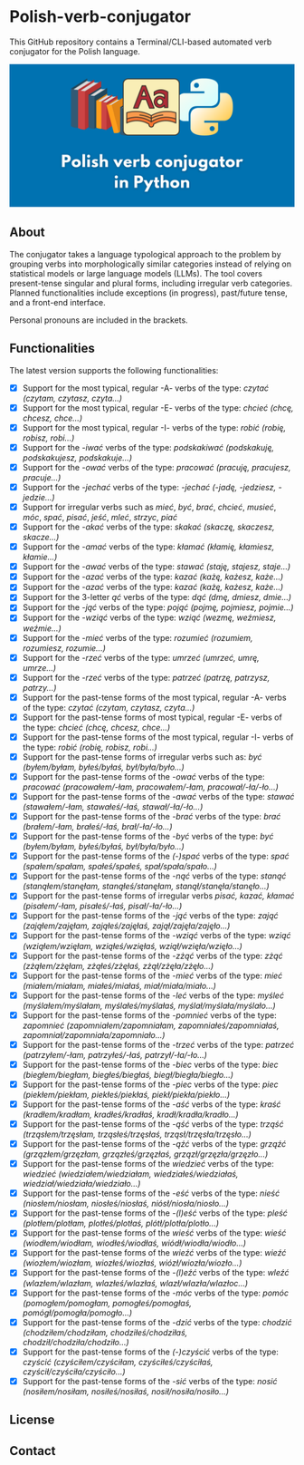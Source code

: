 # Polish-verb-conjugator

This GitHub repository contains a Terminal/CLI-based automated verb conjugator for the Polish language.

![Polish verb conjugator in Python by @chriseborowski repository image](<https://github.com/chriseborowski/Polish-verb-conjugator/blob/main/Polish%20verb%20conjugator%20in%20Python%20(chriseborowski).png>)

## About

The conjugator takes a language typological approach to the problem by grouping verbs into morphologically similar categories instead of relying on statistical models or large language models (LLMs). The tool covers present-tense singular and plural forms, including irregular verb categories. Planned functionalities include exceptions (in progress), past/future tense, and a front-end interface.

Personal pronouns are included in the brackets.

## Functionalities

The latest version supports the following functionalities:

- [x] Support for the most typical, regular -A- verbs of the type: _czytać (czytam, czytasz, czyta...)_
- [x] Support for the most typical, regular -E- verbs of the type: _chcieć (chcę, chcesz, chce...)_
- [x] Support for the most typical, regular -I- verbs of the type: _robić (robię, robisz, robi...)_
- [x] Support for the _-iwać_ verbs of the type: _podskakiwać (podskakuję, podskakujesz, podskakuje...)_
- [x] Support for the _-ować_ verbs of the type: _pracować (pracuję, pracujesz, pracuje...)_
- [x] Support for the _-jechać_ verbs of the type: _-jechać (-jadę, -jedziesz, -jedzie...)_
- [x] Support for irregular verbs such as _mieć_, _być_, _brać_, _chcieć_, _musieć_, _móc_, _spać_, _pisać_, _jeść_, _mleć_, _strzyc_, _piać_
- [x] Support for the _-akać_ verbs of the type: _skakać (skaczę, skaczesz, skacze...)_
- [x] Support for the _-amać_ verbs of the type: _kłamać (kłamię, kłamiesz, kłamie...)_
- [x] Support for the _-awać_ verbs of the type: _stawać (staję, stajesz, staje...)_
- [x] Support for the _-azać_ verbs of the type: _kazać (każę, każesz, każe...)_
- [x] Support for the _-azać_ verbs of the type: _kazać (każę, każesz, każe...)_
- [x] Support for the 3-letter _ąć_ verbs of the type: _dąć (dmę, dmiesz, dmie…)_
- [x] Support for the _-jąć_ verbs of the type: _pojąć (pojmę, pojmiesz, pojmie...)_
- [x] Support for the _-wziąć_ verbs of the type: _wziąć (wezmę, weźmiesz, weźmie...)_
- [x] Support for the _-mieć_ verbs of the type: _rozumieć (rozumiem, rozumiesz, rozumie...)_
- [x] Support for the _-rzeć_ verbs of the type: _umrzeć (umrzeć, umrę, umrze...)_
- [x] Support for the _-rzeć_ verbs of the type: _patrzeć (patrzę, patrzysz, patrzy...)_
- [x] Support for the past-tense forms of the most typical, regular -A- verbs of the type: _czytać (czytam, czytasz, czyta...)_
- [x] Support for the past-tense forms of most typical, regular -E- verbs of the type: _chcieć (chcę, chcesz, chce...)_
- [x] Support for the past-tense forms of the most typical, regular -I- verbs of the type: _robić (robię, robisz, robi...)_
- [x] Support for the past-tense forms of irregular verbs such as: _być (byłem/byłam, byłeś/byłaś, był/była/było...)_
- [x] Support for the past-tense forms of the _-ować_ verbs of the type: _pracować (pracowałem/-łam, pracowałem/-łam, pracował/-ła/-ło...)_
- [x] Support for the past-tense forms of the _-awać_ verbs of the type: _stawać (stawałem/-łam, stawałeś/-łaś, stawał/-ła/-ło...)_
- [x] Support for the past-tense forms of the _-brać_ verbs of the type: _brać (brałem/-łam, brałeś/-łaś, brał/-ła/-ło...)_
- [x] Support for the past-tense forms of the _-być_ verbs of the type: _być (byłem/byłam, byłeś/byłaś, był/była/było...)_
- [x] Support for the past-tense forms of the _(-)spać_ verbs of the type: _spać (spałem/spałam, spałeś/spałeś, spał/spała/spało...)_
- [x] Support for the past-tense forms of the _-nąć_ verbs of the type: _stanąć (stanąłem/stanęłam, stanąłeś/stanęłam, stanął/stanęła/stanęło...)_
- [x] Support for the past-tense forms of irregular verbs _pisać, kazać, kłamać (pisałem/-łam, pisałeś/-łaś, pisał/-ła/-ło...)_
- [x] Support for the past-tense forms of the _-jąć_ verbs of the type: _zająć (zająłem/zajęłam, zająłeś/zajęłaś, zajął/zajęła/zajęło...)_
- [x] Support for the past-tense forms of the _-wziąć_ verbs of the type: _wziąć (wziąłem/wzięłam, wziąłeś/wzięłaś, wziął/wzięła/wzięło...)_
- [x] Support for the past-tense forms of the _-zżąć_ verbs of the type: _zżąć (zżąłem/zżęłam, zżąłeś/zżęłaś, zżął/zżęła/zżęło...)_
- [x] Support for the past-tense forms of the _-mieć_ verbs of the type: _mieć (miałem/miałam, miałeś/miałaś, miał/miała/miało...)_
- [x] Support for the past-tense forms of the _-leć_ verbs of the type: _myśleć (myślałem/myślałam, myślałeś/myślałaś, myślał/myślała/myślało...)_
- [x] Support for the past-tense forms of the _-pomnieć_ verbs of the type: _zapomnieć (zapomniałem/zapomniałam, zapomniałeś/zapomniałaś, zapomniał/zapomniała/zapomniało...)_
- [x] Support for the past-tense forms of the _-trzeć_ verbs of the type: _patrzeć (patrzyłem/-łam, patrzyłeś/-łaś, patrzył/-ła/-ło...)_
- [x] Support for the past-tense forms of the _-biec_ verbs of the type: _biec (biegłem/biegłam, biegłeś/biegłaś, biegł/biegła/biegło...)_
- [x] Support for the past-tense forms of the _-piec_ verbs of the type: _piec (piekłem/piekłam, piekłeś/piekłaś, piekł/piekła/piekło...)_
- [x] Support for the past-tense forms of the _-aść_ verbs of the type: _kraść (kradłem/kradłam, kradłeś/kradłaś, kradł/kradła/kradło...)_
- [x] Support for the past-tense forms of the _-ąść_ verbs of the type: _trząść (trząsłem/trzęsłam, trząsłeś/trzęsłaś, trząsł/trzęsła/trzęsło...)_
- [x] Support for the past-tense forms of the _-ąźć_ verbs of the type: _grząźć (grzązłem/grzęzłam, grzązłeś/grzęzłaś, grzązł/grzęzła/grzęzło...)_
- [x] Support for the past-tense forms of the _wiedzieć_ verbs of the type: _wiedzieć (wiedziałem/wiedziałam, wiedziałeś/wiedziałaś, wiedział/wiedziała/wiedziało...)_
- [x] Support for the past-tense forms of the _-eść_ verbs of the type: _nieść (niosłem/niosłam, niosłeś/niosłaś, niósł/niosła/niosło...)_
- [x] Support for the past-tense forms of the _-(l)eść_ verbs of the type: _pleść (plotłem/plotłam, plotłeś/plotłaś, plótł/plotła/plotło...)_
- [x] Support for the past-tense forms of the _wieść_ verbs of the type: _wieść (wiodłem/wiodłam, wiodłeś/wiodłaś, wiódł/wiodła/wiodło...)_
- [x] Support for the past-tense forms of the _wieźć_ verbs of the type: _wieźć (wiozłem/wiozłam, wiozłeś/wiozłaś, wiózł/wiozła/wiozło...)_
- [x] Support for the past-tense forms of the _-(l)eźć_ verbs of the type: _wleźć (wlazłem/wlazłam, wlazłeś/wlazłaś, wlazł/wlazła/wlazłoc...)_
- [x] Support for the past-tense forms of the _-móc_ verbs of the type: _pomóc (pomogłem/pomogłam, pomogłeś/pomogłaś, pomógł/pomogła/pomogło...)_
- [x] Support for the past-tense forms of the _-dzić_ verbs of the type: _chodzić (chodziłem/chodziłam, chodziłeś/chodziłaś, chodził/chodziła/chodziło...)_
- [x] Support for the past-tense forms of the _(-)czyścić_ verbs of the type: _czyścić (czyściłem/czyściłam, czyściłeś/czyściłaś, czyścił/czyściła/czyściło...)_
- [x] Support for the past-tense forms of the _-sić_ verbs of the type: _nosić (nosiłem/nosiłam, nosiłeś/nosiłaś, nosił/nosiła/nosiło...)_

## License

## Contact
